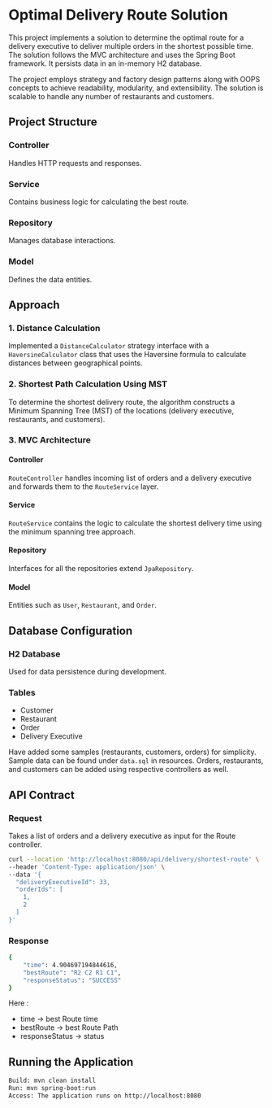 # Optimal Delivery Route Solution

This project implements a solution to determine the optimal route for a delivery executive to deliver multiple orders in the shortest possible time. The solution follows the MVC architecture and uses the Spring Boot framework. It persists data in an in-memory H2 database.

The project employs strategy and factory design patterns along with OOPS concepts to achieve readability, modularity, and extensibility. The solution is scalable to handle any number of restaurants and customers.

## Project Structure

### Controller
Handles HTTP requests and responses.

### Service
Contains business logic for calculating the best route.

### Repository
Manages database interactions.

### Model
Defines the data entities.

## Approach

### 1. Distance Calculation
Implemented a `DistanceCalculator` strategy interface with a `HaversineCalculator` class that uses the Haversine formula to calculate distances between geographical points.

### 2. Shortest Path Calculation Using MST
To determine the shortest delivery route, the algorithm constructs a Minimum Spanning Tree (MST) of the locations (delivery executive, restaurants, and customers).

### 3. MVC Architecture

#### Controller
`RouteController` handles incoming list of orders and a delivery executive and forwards them to the `RouteService` layer.

#### Service
`RouteService` contains the logic to calculate the shortest delivery time using the minimum spanning tree approach.

#### Repository
Interfaces for all the repositories extend `JpaRepository`.

#### Model
Entities such as `User`, `Restaurant`, and `Order`.

## Database Configuration

### H2 Database
Used for data persistence during development.

### Tables
- Customer
- Restaurant
- Order
- Delivery Executive

Have added some samples (restaurants, customers, orders) for simplicity. Sample data can be found under `data.sql` in resources. Orders, restaurants, and customers can be added using respective controllers as well.

## API Contract

### Request
Takes a list of orders and a delivery executive as input for the Route controller.

```bash
curl --location 'http://localhost:8080/api/delivery/shortest-route' \
--header 'Content-Type: application/json' \
--data '{
  "deliveryExecutiveId": 33,
  "orderIds": [
    1,
    2
  ]
}'
```

### Response

```bash
{
    "time": 4.904697194844616,
    "bestRoute": "R2 C2 R1 C1",
    "responseStatus": "SUCCESS"
}
```

Here : 
- time -> best Route time
- bestRoute -> best Route Path
- responseStatus -> status

## Running the Application

```bash
Build: mvn clean install
Run: mvn spring-boot:run
Access: The application runs on http://localhost:8080
```